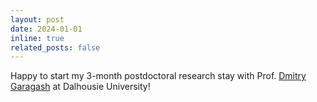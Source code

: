 ```yaml
---
layout: post
date: 2024-01-01
inline: true
related_posts: false
---
```


Happy to start my 3-month postdoctoral research stay with Prof. <a href='https://www.researchgate.net/profile/Dmitry-Garagash'>Dmitry Garagash</a> at Dalhousie University!
